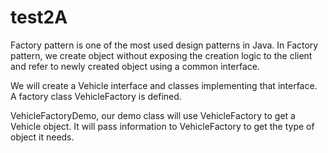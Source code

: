 # test2A
Factory pattern is one of the most used design patterns in Java. In Factory pattern, we create object without exposing the creation logic to the client and refer to newly created object using a common interface.
                                                                 
We will create a Vehicle interface and classes implementing that interface. A factory class VehicleFactory is defined.

VehicleFactoryDemo, our demo class will use VehicleFactory to get a Vehicle object. It will pass information to VehicleFactory to get the type of object it needs.